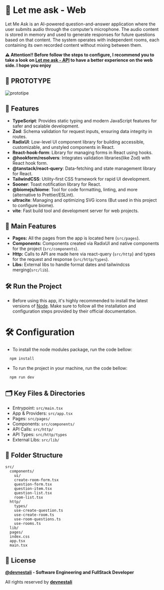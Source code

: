 # 🤖 Let me ask - Web

Let Me Ask is an AI-powered question-and-answer application where the user submits audio through the computer’s microphone. The audio content is stored in memory and used to generate responses for future questions based on that content. The system operates with independent rooms, each containing its own recorded content without mixing between them.

**⚠️ Attention!! Before follow the steps to configure, I recommend you to take a look on [Let me ask - API](https://github.com/devnestali/let-me-ask-server) to have a better experience on the web side. I hope you enjoy**

## 🤖 PROTOTYPE

![prototipe](https://github.com/user-attachments/assets/78b78fae-31dc-4ac8-8d33-0e60757cc96f)

## 📒 Features

- **TypeScript**: Provides static typing and modern JavaScript features for safer and scalable development.
- **Zod**: Schema validation for request inputs, ensuring data integrity in routes.
- **RadixUI**: Low-level UI component library for building accessible, customizable, and unstyled components in React.
- **React-hook-form**: Library for managing forms in React using hooks.
- **@hookform/resolvers**: Integrates validation libraries(like Zod) with React hook form.
- **@tanstack/react-query**: Data-fetching and state management library for React.
- **TailwindCSS**: Utility-first CSS framework for rapid UI development.
- **Sooner**: Toast notification library for React.
- **@biomejs/biome**: Tool for code formatting, linting, and more (alternative to Prettier/ESLint).
- **ultracite**: Managing and optimizing SVG icons (But used in this project to configure biome).
- **vite**: Fast build tool and development server for web projects.

## 📇 Main Features
- **Pages:** All the pages from the app is located here (`src/pages`).
- **Components:** Components created via RadixUI and native components for the project (`src/components`).
- **Http:** Calls to API are made here via react-query (`src/http`) and types for the request and response (`src/http/types`).
- **Libs:** External libs to handle format dates and tailwindcss merging(`src/lib`).

## 🛠️ Run the Project

- Before using this app, it's highly recommended to install the latest versions of [Node](https://nodejs.org/). Make sure to follow all the installation and configuration steps provided by their official documentation.

# 🛠️ Configuration

  - To install the node modules package, run the code bellow:
  ```bash
    npm install
  ```

  - To run the project in your machine, run the code bellow:
  ```bash
    npm run dev
  ```

## 🗂️ Key Files & Directories
- Entrypoint: `src/main.tsx`
- App & Providers: `src/app.tsx`
- Pages: `src/pages/`
- Components: `src/components/`
- API Calls: `src/http/`
- API Types: `src/http/types`
- External Libs: `src/lib/`

## 📂 Folder Structure

```
src/
  components/
    ui/
    create-room-form.tsx
    question-form.tsx
    question-item.tsx
    question-list.tsx
    room-list.tsx
  http/
    types/
    use-create-question.ts
    use-create-room.ts
    use-room-questions.ts
    use-rooms.ts
  lib/    
  pages/
  index.css
  app.tsx
  main.tsx
```

## 🚀 License

**[@devnestali]('https://github.com/devnestali') - Software Engineering and FullStack Developer**



All rights reserved by **[devnestali]('https://github.com/devnestali')**
